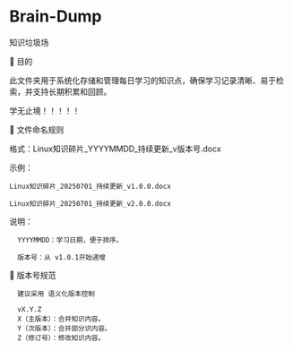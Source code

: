 # Brain-Dump
知识垃圾场

📌  目的

 此文件夹用于系统化存储和管理每日学习的知识点，确保学习记录清晰、易于检索，并支持长期积累和回顾。
 
 学无止境！！！！！

📌 文件命名规则

  格式：Linux知识碎片_YYYYMMDD_持续更新_v版本号.docx

  示例：
  
    Linux知识碎片_20250701_持续更新_v1.0.0.docx
            
    Linux知识碎片_20250701_持续更新_v2.0.0.docx

   说明：

      YYYYMMDD：学习日期，便于排序。
      
      版本号：从 v1.0.1开始递增
      
📌 版本号规范

      建议采用 语义化版本控制
      
      vX.Y.Z
      X（主版本）：合并知识内容。
      Y（次版本）：合并部分识内容。
      Z（修订号）：修改知识内容。
